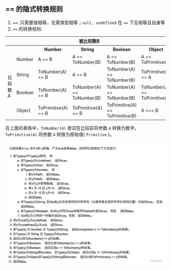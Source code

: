## == 的隐式转换规则
1. `==`: 只需要值相等，无需类型相等；`null, undefined` 在 `==` 下互相等且自身等
2. `==` 的转换规则:

<table>
    <tr>
	    <th colspan="6">被比较数B</th>
	</tr >
	<tr>
	    <th></th>
        <th></th>
	    <th>Number</th>
	    <th>String</th>  
	    <th>Boolean</th>  
        <th>Object</th>  
	</tr >
	<tr >
	    <td rowspan="5">比较数A</td>
	</tr>
	<tr>
	    <td>Number</td>
	    <td>A == B</td>
	    <td>A == ToNumber(B)</td>
        <td>A == ToNumber(B)</td>
	    <td>A == ToPrimitive(B)</td>
	</tr>
	<tr>
	    <td>String</td>
	    <td>ToNumber(A) == B</td>
        <td>A == B</td>
	    <td>ToNumber(A) == ToNumber(B)</td>
	    <td>ToPrimitive(B) == A</td>
	</tr>
    <tr>
	    <td>Boolean</td>
	    <td>ToNumber(A) == B</td>
        <td>ToNumber(A) == ToNumber(B)</td>
	    <td>ToNumber(A) == ToNumber(B)</td>
	    <td>ToNumber(A) == ToPrimitive(B)</td>
	</tr>
    <tr>
	    <td>Object</td>
	    <td>ToPrimitive(A) == B</td>
        <td>ToPrimitive(A) == B</td>
	    <td>ToPrimitive(A) == ToPrimitive(B)</td>
	    <td>A === B</td>
	</tr>
</table>

在上面的表格中，`ToNumber(A)` 尝试在比较前将参数 `A` 转换为数字。`ToPrimitive(A)` 将参数 `A` 转换为原始值( `Primitive` )。

![](../images/transfer.png)